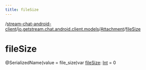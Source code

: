 ```yaml
---
title: fileSize
---
```

/[stream-chat-android-client](../../index.md)/[io.getstream.chat.android.client.models](../index.md)/[Attachment](index.md)/[fileSize](fileSize.md)  
  
  
  
# fileSize  
@SerializedName(value = file_size)var [fileSize](fileSize.md): [Int](https://kotlinlang.org/api/latest/jvm/stdlib/kotlin/-int/index.html) = 0
